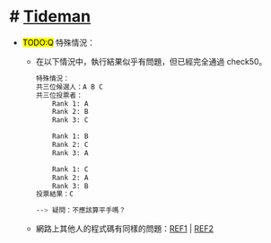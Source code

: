[tideman]: https://cs50.harvard.edu/x/2022/psets/3/tideman/
[ref1]: https://joseph28robinson.medium.com/cs50-pset3-tideman-87f22f0f0bc3
[ref2]: https://gist.github.com/Saarth-Jain/a8b16b0ea04d7c6b1dbb37cd7bb3b037

# # [Tideman]

- <mark>TODO:Q</mark> 特殊情況：

  - 在以下情況中，執行結果似乎有問題，但已經完全通過 check50。

    ```sh
    特殊情況：
    共三位候選人：A B C
    共三位投票者：
        Rank 1: A
        Rank 2: B
        Rank 3: C

        Rank 1: B
        Rank 2: C
        Rank 3: A

        Rank 1: C
        Rank 2: A
        Rank 3: B
    投票結果：C

    --> 疑問：不應該算平手嗎？
    ```

  - 網路上其他人的程式碼有同樣的問題：[REF1] | [REF2]
